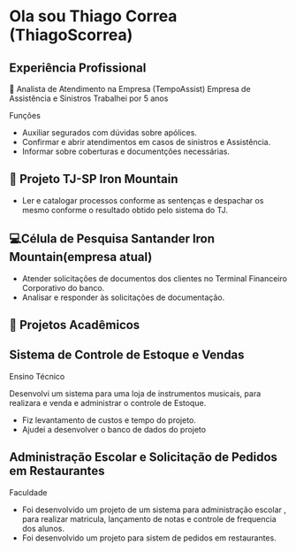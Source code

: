 # Ola sou Thiago Correa (ThiagoScorrea)


Experiência Profissional
--

📓 Analista de Atendimento na Empresa
(TempoAssist) Empresa de Assistência e Sinistros
Trabalhei por 5 anos

 Funções

- Auxiliar segurados com dúvidas sobre apólices.
- Confirmar  e abrir atendimentos em casos de sinistros e Assistência.
- Informar sobre coberturas e documentções necessárias.


📓 Projeto TJ-SP
Iron Mountain
--
- Ler e catalogar processos conforme as sentenças e despachar os mesmo conforme o resultado obtido pelo sistema do TJ.

💻Célula de Pesquisa Santander
Iron Mountain(empresa atual)
--

- Atender solicitações de documentos dos clientes no Terminal Financeiro Corporativo do banco.
- Analisar e responder às solicitações de documentação.

📓 Projetos Acadêmicos
--
## Sistema de Controle de Estoque e Vendas
Ensino Técnico

Desenvolvi um sistema para uma loja de instrumentos musicais, para realizara e venda e administrar o controle de Estoque.

- Fiz levantamento de custos e tempo do projeto.
- Ajudei a desenvolver o banco de dados do projeto

## Administração Escolar e Solicitação de Pedidos em Restaurantes
Faculdade

- Foi desenvolvido um projeto de  um sistema para administração escolar , para realizar matricula, lançamento de notas e controle de frequencia dos alunos.
- Foi desenvolvido um projeto para  sistem de pedidos em restaurantes.
